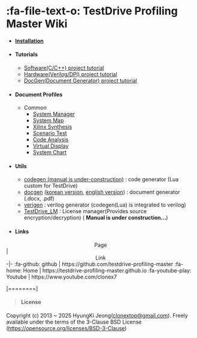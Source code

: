 # :fa-file-text-o: TestDrive Profiling Master Wiki

* #### [Installation](?Installation.md)
* #### Tutorials
	* [Software(C/C++) project tutorial](?tutorial_sw.md)
	* [Hardware(Verilog/DPI) project tutorial](?tutorial_hw.md)
	* [DocGen(Document Generator) project tutorial](?tutorial_docgen.md)
* #### Document Profiles
	* Common
		* [System Manager](?Document_SystemManager.md)
		* [System Map](?Document_SystemMap.md)
		* [Xilinx Synthesis](?Document_XilinxSynthesis.md)
		* [Scenario Test](?Document_ScenarioTest.md)
		* [Code Analysis](?Document_CodeAnalysis.md)
		* [Virtual Display](?Document_VirtualDisplay.md)
		* [System Chart](?Document_SystemChart.md)
* #### Utils
	* [codegen (manual is under-construction)](../download/codegen_userguide.pdf) : code generator (Lua custom for TestDrive)
	* [docgen](?tutorial_docgen.md) ([korean version](../download/docgen_userguide_ko.pdf), [english version](../download/docgen_userguide_en.pdf)) : document generator (.docx, .pdf)
	* [verigen](../download/verigen_userguide.pdf) : verilog generator (codegen(Lua) is integrated to verilog)
	* [TestDrive_LM](?TestDrive_LM.md) : License manager(Provides source encryption/decryption) ( __Manual is under construction...__)
* #### Links

<center>Page</center>|<center>Link</center>
-|-
:fa-github: github | https://github.com/testdrive-profiling-master
:fa-home: Home | https://testdrive-profiling-master.github.io
:fa-youtube-play: Youtube | https://www.youtube.com/clonex7


[========]
> #### License
Copyright (c) 2013 ~ 2025 HyungKi Jeong(clonextop@gmail.com).
Freely available under the terms of the 3-Clause BSD License (https://opensource.org/licenses/BSD-3-Clause)
